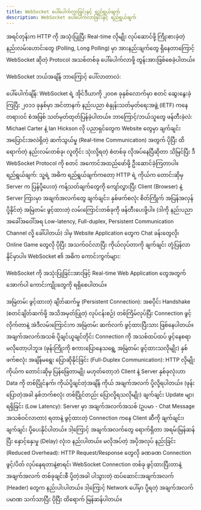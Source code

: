 ```yaml
---
title: WebSocket ပေါ်ပေါက်လာခြင်းနှင့် ရည်ရွယ်ချက်
description: WebSocket ပေါ်ပေါက်လာခြင်းနှင့် ရည်ရွယ်ချက်
---
```


အရင်တုန်းက HTTP ကို အသုံးပြုပြီး Real-time လိုမျိုး လုပ်ဆောင်ဖို့ ကြိုးစားခဲ့တဲ့ နည်းလမ်းဟောင်းတွေ (Polling, Long Polling) မှာ အားနည်းချက်တွေ ရှိနေတာကြောင့် WebSocket ဆိုတဲ့ Protocol အသစ်တစ်ခု ပေါ်ပေါက်လာဖို့ တွန်းအားဖြစ်စေခဲ့ပါတယ်။

WebSocket ဘယ်အချိန် ဘာကြောင့် ပေါ်လာတာလဲ:

ပေါ်ပေါက်ချိန်: WebSocket ရဲ့ အိုင်ဒီယာကို ၂၀၀၈ ခုနှစ်လောက်မှာ စတင် ဆွေးနွေးခဲ့ကြပြီး ၂၀၁၁ ခုနှစ်မှာ အင်တာနက် နည်းပညာ စံနှုန်းသတ်မှတ်ရေးအဖွဲ့ (IETF) ကနေ တရားဝင် စံအဖြစ် သတ်မှတ်ထုတ်ပြန်ခဲ့ပါတယ်။
ဘာကြောင့်/ဘယ်သူတွေ ဖန်တီးခဲ့လဲ: Michael Carter နဲ့ Ian Hickson လို ပညာရှင်တွေက Website တွေမှာ ချက်ချင်းအပြောင်းအလဲရှိတဲ့ ဆက်သွယ်မှု (Real-time Communication) အတွက် ပိုပြီး ထိရောက်တဲ့ နည်းလမ်းတစ်ခု၊ လူတိုင်း သုံးလို့ရတဲ့ စံတစ်ခု လိုအပ်နေပြီဆိုတာ သိမြင်ပြီး ဒီ WebSocket Protocol ကို စတင် အကောင်အထည်ဖော်ဖို့ ဦးဆောင်ခဲ့ကြတာပါ။
ရည်ရွယ်ချက်: သူ့ရဲ့ အဓိက ရည်ရွယ်ချက်ကတော့ HTTP ရဲ့ ကိုယ်က တောင်းဆိုမှ Server က ပြန်ပို့ပေးတဲ့ ကန့်သတ်ချက်တွေကို ကျော်လွှားပြီး Client (Browser) နဲ့ Server ကြားမှာ အချက်အလက်တွေ ချက်ချင်း၊ နှစ်ဖက်စလုံး စိတ်ကြိုက် အပြန်အလှန်ပို့နိုင်တဲ့ အမြဲတမ်း ဖွင့်ထားတဲ့ လမ်းကြောင်းတစ်ခုကို ဖန်တီးပေးဖို့ပါ။ (ဒါကို နည်းပညာအခေါ်အဝေါ်အရ Low-latency, Full-duplex, Persistent Communication Channel လို့ ခေါ်ပါတယ်) ဒါမှ Website Application တွေက Chat ခန်းတွေလို၊ Online Game တွေလို ပိုပြီး အသက်ဝင်လာပြီး ကိုယ်လုပ်တာကို ချက်ချင်း တုံ့ပြန်လာနိုင်မှာပါ။
WebSocket ၏ အဓိက ကောင်းကွက်များ:

WebSocket ကို အသုံးပြုခြင်းအားဖြင့် Real-time Web Application တွေအတွက် အောက်ပါ ကောင်းကျိုးတွေကို ရရှိစေပါတယ်။

အမြဲတမ်း ဖွင့်ထားတဲ့ ချိတ်ဆက်မှု (Persistent Connection): အစပိုင်း Handshake (စတင်ချိတ်ဆက်ဖို့ အသိအမှတ်ပြုတဲ့ လုပ်ငန်းစဉ်) တစ်ကြိမ်လုပ်ပြီး Connection ဖွင့်လိုက်တာနဲ့ အဲဒီလမ်းကြောင်းက အမြဲတမ်း ဆက်လက် ဖွင့်ထားပြီးသား ဖြစ်နေပါတယ်။ အချက်အလက်အသစ် ပို့ချင်ယူချင်တိုင်း Connection ကို အသစ်ထပ်ထပ် ဖွင့်နေစရာ မလိုတော့ပါဘူး။ (ဖုန်းကြိုးကို စကားပြောနေသရွေ့ အမြဲတမ်း ဖွင့်ထားသလိုမျိုး)
နှစ်ဖက်စလုံး အချိန်မရွေး ပြောဆိုနိုင်ခြင်း (Full-Duplex Communication): HTTP လိုမျိုး ကိုယ်က တောင်းဆိုမှ ပြန်ဖြေတာမျိုး မဟုတ်တော့ဘဲ Client နဲ့ Server နှစ်ခုလုံးဟာ Data ကို တစ်ပြိုင်နက်၊ ကိုယ်ပို့ချင်တဲ့အချိန် ကိုယ် အချက်အလက် ပို့လို့ရပါတယ်။ (ဖုန်းပြောတဲ့အခါ နှစ်ဘက်စလုံး တစ်ပြိုင်တည်း ပြောလို့ရသလိုမျိုး)
ချက်ချင်း Update များ ရရှိခြင်း (Low Latency): Server မှာ အချက်အလက်အသစ် (ဥပမာ - Chat Message အသစ်ဝင်လာတာ) ရတာနဲ့ ဖွင့်ထားတဲ့ Connection ကနေ Client ဆီကို ချက်ချင်း၊ ချက်ချင်း ပို့ပေးနိုင်ပါတယ်။ ဒါ့ကြောင့် အချက်အလက်တွေ ရောက်ရှိတာ အရမ်းမြန်ဆန်ပြီး နှောင့်နှေးမှု (Delay) လုံးဝ နည်းပါတယ်။
မလိုအပ်တဲ့ အပိုအလုပ် နည်းခြင်း (Reduced Overhead): HTTP Request/Response တွေလို ခဏခဏ Connection ဖွင့်/ပိတ် လုပ်နေရတာနဲ့စာရင်၊ WebSocket Connection တစ်ခု ဖွင့်ထားပြီးတာနဲ့ အချက်အလက် တစ်ခုချင်းစီ ပို့တဲ့အခါ ပါသွားတဲ့ ထပ်ဆောင်းအချက်အလက် (Header) တွေက နည်းပါးပါတယ်။ ဒါ့ကြောင့် Network ပေါ်မှာ ပို့ရတဲ့ အချက်အလက် ပမာဏ သက်သာပြီး ပိုပြီး ထိရောက် မြန်ဆန်ပါတယ်။

